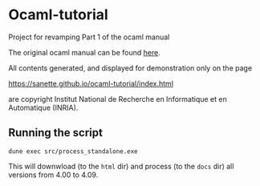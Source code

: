 # Ocaml-tutorial

Project for revamping Part 1 of the ocaml manual

The original ocaml manual can be found
[here](http://caml.inria.fr/pub/docs/manual-ocaml/).

All contents generated, and displayed for demonstration only on the
page

https://sanette.github.io/ocaml-tutorial/index.html

are copyright Institut National de Recherche en Informatique et en
Automatique (INRIA).


## Running the script

```
dune exec src/process_standalone.exe

```

This will downwload (to the `html` dir) and process (to the `docs` dir)
all versions from 4.00 to 4.09.
